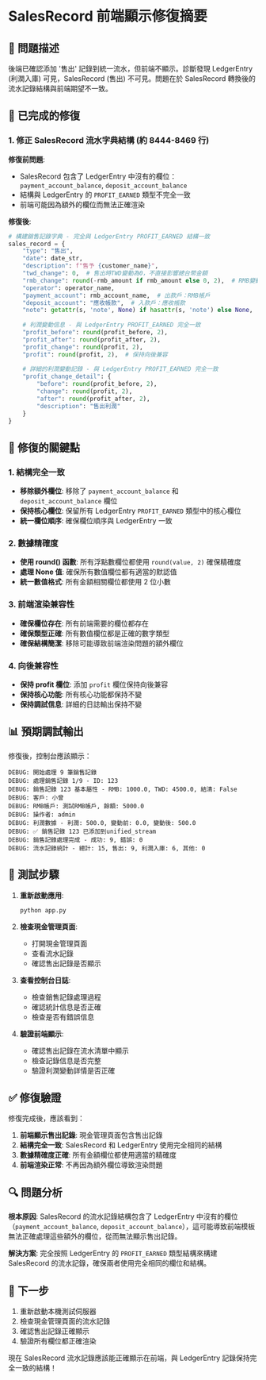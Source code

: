 # SalesRecord 前端顯示修復摘要

## 🚨 問題描述

後端已確認添加 '售出' 記錄到統一流水，但前端不顯示。診斷發現 LedgerEntry (利潤入庫) 可見，SalesRecord (售出) 不可見。問題在於 SalesRecord 轉換後的流水記錄結構與前端期望不一致。

## 🔧 已完成的修復

### 1. 修正 SalesRecord 流水字典結構 (約 8444-8469 行)

**修復前問題**:
- SalesRecord 包含了 LedgerEntry 中沒有的欄位：`payment_account_balance`, `deposit_account_balance`
- 結構與 LedgerEntry 的 `PROFIT_EARNED` 類型不完全一致
- 前端可能因為額外的欄位而無法正確渲染

**修復後**:
```python
# 構建銷售記錄字典 - 完全與 LedgerEntry PROFIT_EARNED 結構一致
sales_record = {
    "type": "售出",
    "date": date_str,
    "description": f"售予 {customer_name}",
    "twd_change": 0,  # 售出時TWD變動為0，不直接影響總台幣金額
    "rmb_change": round(-rmb_amount if rmb_amount else 0, 2),  # RMB變動：售出金額
    "operator": operator_name,
    "payment_account": rmb_account_name,  # 出款戶：RMB帳戶
    "deposit_account": "應收帳款",  # 入款戶：應收帳款
    "note": getattr(s, 'note', None) if hasattr(s, 'note') else None,
    
    # 利潤變動信息 - 與 LedgerEntry PROFIT_EARNED 完全一致
    "profit_before": round(profit_before, 2),
    "profit_after": round(profit_after, 2),
    "profit_change": round(profit, 2),
    "profit": round(profit, 2),  # 保持向後兼容
    
    # 詳細的利潤變動記錄 - 與 LedgerEntry PROFIT_EARNED 完全一致
    "profit_change_detail": {
        "before": round(profit_before, 2),
        "change": round(profit, 2),
        "after": round(profit_after, 2),
        "description": "售出利潤"
    }
}
```

## 🎯 修復的關鍵點

### 1. 結構完全一致
- **移除額外欄位**: 移除了 `payment_account_balance` 和 `deposit_account_balance` 欄位
- **保持核心欄位**: 保留所有 LedgerEntry `PROFIT_EARNED` 類型中的核心欄位
- **統一欄位順序**: 確保欄位順序與 LedgerEntry 一致

### 2. 數據精確度
- **使用 round() 函數**: 所有浮點數欄位都使用 `round(value, 2)` 確保精確度
- **處理 None 值**: 確保所有數值欄位都有適當的默認值
- **統一數值格式**: 所有金額相關欄位都使用 2 位小數

### 3. 前端渲染兼容性
- **確保欄位存在**: 所有前端需要的欄位都存在
- **確保類型正確**: 所有數值欄位都是正確的數字類型
- **確保結構簡潔**: 移除可能導致前端渲染問題的額外欄位

### 4. 向後兼容性
- **保持 profit 欄位**: 添加 `profit` 欄位保持向後兼容
- **保持核心功能**: 所有核心功能都保持不變
- **保持調試信息**: 詳細的日誌輸出保持不變

## 📊 預期調試輸出

修復後，控制台應該顯示：

```
DEBUG: 開始處理 9 筆銷售記錄
DEBUG: 處理銷售記錄 1/9 - ID: 123
DEBUG: 銷售記錄 123 基本屬性 - RMB: 1000.0, TWD: 4500.0, 結清: False
DEBUG: 客戶: 小曾
DEBUG: RMB帳戶: 測試RMB帳戶, 餘額: 5000.0
DEBUG: 操作者: admin
DEBUG: 利潤數據 - 利潤: 500.0, 變動前: 0.0, 變動後: 500.0
DEBUG: ✅ 銷售記錄 123 已添加到unified_stream
DEBUG: 銷售記錄處理完成 - 成功: 9, 錯誤: 0
DEBUG: 流水記錄統計 - 總計: 15, 售出: 9, 利潤入庫: 6, 其他: 0
```

## 🧪 測試步驟

1. **重新啟動應用**:
   ```bash
   python app.py
   ```

2. **檢查現金管理頁面**:
   - 打開現金管理頁面
   - 查看流水記錄
   - 確認售出記錄是否顯示

3. **查看控制台日誌**:
   - 檢查銷售記錄處理過程
   - 確認統計信息是否正確
   - 檢查是否有錯誤信息

4. **驗證前端顯示**:
   - 確認售出記錄在流水清單中顯示
   - 檢查記錄信息是否完整
   - 驗證利潤變動詳情是否正確

## ✅ 修復驗證

修復完成後，應該看到：

1. **前端顯示售出記錄**: 現金管理頁面包含售出記錄
2. **結構完全一致**: SalesRecord 和 LedgerEntry 使用完全相同的結構
3. **數據精確度正確**: 所有金額欄位都使用適當的精確度
4. **前端渲染正常**: 不再因為額外欄位導致渲染問題

## 🔍 問題分析

**根本原因**: SalesRecord 的流水記錄結構包含了 LedgerEntry 中沒有的欄位（`payment_account_balance`, `deposit_account_balance`），這可能導致前端模板無法正確處理這些額外的欄位，從而無法顯示售出記錄。

**解決方案**: 完全按照 LedgerEntry 的 `PROFIT_EARNED` 類型結構來構建 SalesRecord 的流水記錄，確保兩者使用完全相同的欄位和結構。

## 🚀 下一步

1. 重新啟動本機測試伺服器
2. 檢查現金管理頁面的流水記錄
3. 確認售出記錄正確顯示
4. 驗證所有欄位都正確渲染

現在 SalesRecord 流水記錄應該能正確顯示在前端，與 LedgerEntry 記錄保持完全一致的結構！
